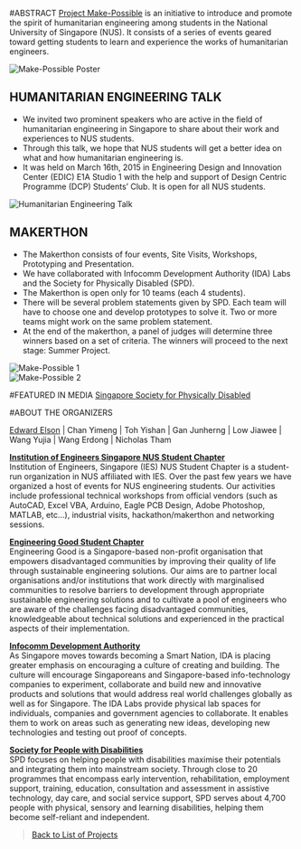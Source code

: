 #ABSTRACT
[Project Make-Possible](https://www.facebook.com/project.make.possible) is an initiative to introduce and promote the spirit of humanitarian engineering among students in the National University of Singapore (NUS). It consists of a series of events geared toward getting students to learn and experience the works of humanitarian engineers.    

![Make-Possible Poster](https://dl.dropboxusercontent.com/s/nft0lhnldnuos42/Make-Possible%20NUS.jpg?dl=0)  

## HUMANITARIAN ENGINEERING TALK
* We invited two prominent speakers who are active in the field of humanitarian engineering in Singapore to share about their work and experiences to NUS students.
* Through this talk, we hope that NUS students will get a better idea on what and how humanitarian engineering is. 
* It was held on March 16th, 2015 in Engineering Design and Innovation Center (EDIC) E1A Studio 1 with the help and support of Design Centric Programme (DCP) Students’ Club. It is open for all NUS students.

![Humanitarian Engineering Talk](https://dl.dropboxusercontent.com/s/3k82kqv17r2wo1b/het-mp.jpg?dl=0) 

## MAKERTHON
* The Makerthon consists of four events, Site Visits, Workshops, Prototyping and Presentation.  
* We have collaborated with Infocomm Development Authority (IDA) Labs and the Society for Physically Disabled (SPD).  
* The Makerthon is open only for 10 teams (each 4 students).  
* There will be several problem statements given by SPD. Each team will have to choose one and develop prototypes to solve it. Two or more teams might work on the same problem statement.  
* At the end of the makerthon, a panel of judges will determine three winners based on a set of criteria. The winners will proceed to the next stage: Summer Project.   

![Make-Possible 1](https://dl.dropboxusercontent.com/s/p2tlguyuco5utb2/makepos2.jpg?dl=0)  
![Make-Possible 2](https://dl.dropboxusercontent.com/s/kgxv7tkriuanip0/makepos.JPG?dl=0)  

#FEATURED IN MEDIA
[Singapore Society for Physically Disabled](http://www.spd.org.sg/updates/detail/engineering-for-greater-good-422.html)  

#ABOUT THE ORGANIZERS

[Edward Elson](http://edwardelson.github.io) | Chan Yimeng | Toh Yishan | Gan Junherng | Low Jiawee | Wang Yujia | Wang Erdong | Nicholas Tham

**[Institution of Engineers Singapore NUS Student Chapter](http://facebook.com/iesnus)**    
Institution of Engineers, Singapore (IES) NUS Student Chapter is a student-run organization in NUS affiliated with IES. Over the past few years we have organized a host of events for NUS engineering students. Our activities include professional technical workshops from official vendors (such as AutoCAD, Excel VBA, Arduino, Eagle PCB Design, Adobe Photoshop, MATLAB, etc…), industrial visits, hackathon/makerthon and networking sessions.  
   
**[Engineering Good Student Chapter](http://engineeringgood.org/)**  
Engineering Good is a Singapore-based non-profit organisation that empowers disadvantaged communities by improving their quality of life through sustainable engineering solutions. Our aims are to partner local organisations and/or institutions that work directly with marginalised communities to resolve barriers to development through appropriate sustainable engineering solutions  and to cultivate a pool of engineers who are aware of the challenges facing disadvantaged communities, knowledgeable about technical solutions and experienced in the practical aspects of their implementation.  
    
**[Infocomm Development Authority](http://ida.gov.sg)**   
As Singapore moves towards becoming a Smart Nation, IDA is placing greater emphasis on encouraging a culture of creating and building. The culture will encourage Singaporeans and Singapore-based info-technology companies to experiment, collaborate and build new and innovative products and solutions that would address real world challenges globally as well as for Singapore. The IDA Labs provide physical lab spaces for individuals, companies and government agencies to collaborate. It enables them to work on areas such as generating new ideas, developing new technologies and testing out proof of concepts. 
    
**[Society for People with Disabilities](http://spd.org.sg/)**  
SPD focuses on helping people with disabilities maximise their potentials and integrating them into mainstream society. Through close to 20 programmes that encompass early intervention, rehabilitation, employment support, training, education, consultation and assessment in assistive technology, day care, and social service support, SPD serves about 4,700 people with physical, sensory and learning disabilities, helping them become self-reliant and independent.  
    

>[Back to List of Projects](https://edwardelson.github.io)  
